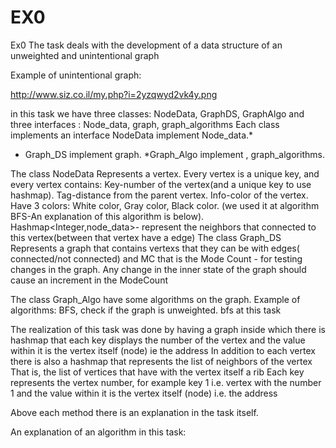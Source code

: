 # EX0

Ex0
The task deals with the development of a data structure of an unweighted and unintentional graph

Example of unintentional graph:
 
http://www.siz.co.il/my.php?i=2yzqwyd2vk4y.png 

in this task we have three classes: NodeData, GraphDS, GraphAlgo
and three interfaces  : Node_data, graph, graph_algorithms
Each class implements an interface
NodeData implement Node_data.*
* Graph_DS implement graph.
 *Graph_Algo  implement , graph_algorithms.

The class NodeData  Represents a vertex.
Every vertex is a unique key, and every vertex contains:
Key-number of the vertex(and a unique key to use hashmap).
Tag-distance from the parent vertex.
Info-color of the vertex. 
Have 3 colors: White color, Gray color, Black color.
(we used it at algorithm BFS-An explanation of this algorithm is below).
Hashmap<Integer,node_data>- represent the neighbors that connected to this vertex(between that vertex have a edge)
The class Graph_DS Represents a graph that contains vertexs that they can be with edges( connected/not connected) and MC that is  the Mode Count - for testing changes in the graph. Any change in the inner state of the graph should cause an increment in the ModeCount

The class Graph_Algo have some algorithms on the graph.
Example of algorithms:  BFS, check if the graph is unweighted.
bfs at this task


The realization of this task was done by having a graph inside which there is hashmap that each key displays the number of the vertex and the value within it is the vertex itself (node) ie the address
In addition to each vertex there is also a hashmap that represents the list of neighbors of the vertex 
 That is, the list of vertices that have with the vertex itself a rib
Each key represents the vertex number, for example key 1 i.e. vertex with the number 1 and the value within it is the vertex itself (node) i.e. the address

Above each method there is an explanation in the task itself. 






An explanation of an algorithm in this task:
 
 
